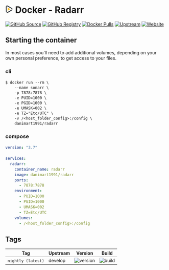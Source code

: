 # ![Logo](./images/logo.png) Docker - Radarr

[![GitHub Source](https://img.shields.io/badge/github-source-ffb64c?style=flat-square&logo=github&logoColor=white&labelColor=757575)](https://github.com/danimart1991/docker-radarr)
[![GitHub Registry](https://img.shields.io/badge/github-registry-ffb64c?style=flat-square&logo=github&logoColor=white&labelColor=757575)](https://github.com/users/danimart1991/packages/container/package/radarr)
[![Docker Pulls](https://img.shields.io/docker/pulls/danimart1991/radarr?color=ffb64c&style=flat-square&label=pulls&logo=docker&logoColor=white&labelColor=757575)](https://hub.docker.com/r/danimart1991/radarr)
[![Upstream](https://img.shields.io/badge/upstream-project-ffb64c?style=flat-square&labelColor=757575)](https://github.com/danimart1991/radarr)
[![Website](https://img.shields.io/badge/website-danielmartingonzalez.com-ffb64c?style=flat-square&labelColor=757575)](https://www.danielmartingonzalez.com)

## Starting the container

In most cases you'll need to add additional volumes, depending on your own personal preference, to get access to your files.

### cli

```shell
$ docker run --rm \
    --name sonarr \
    -p 7878:7878 \
    -e PUID=1000 \
    -e PGID=1000 \
    -e UMASK=002 \
    -e TZ="Etc/UTC" \
    -v /<host_folder_config>:/config \
    danimart1991/radarr
```

### compose

```yaml
version: "3.7"

services:
  radarr:
    container_name: radarr
    image: danimart1991/radarr
    ports:
      - 7878:7878
    environment:
      - PUID=1000
      - PGID=1000
      - UMASK=002
      - TZ=Etc/UTC
    volumes:
      - /<host_folder_config>:/config
```

## Tags

| Tag                | Upstream | Version | Build |
| -------------------|----------|---------|-------|
| `nightly (latest)` | develop  | ![version](https://img.shields.io/github/v/release/danimart1991/Radarr?color=f5f5f5&include_prereleases&label=%20&style=flat-square) | ![build](https://img.shields.io/github/workflow/status/danimart1991/docker-radarr/build/nightly?style=flat-square&label=) |
